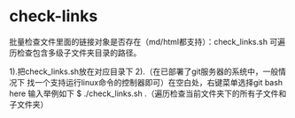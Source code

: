 # check-links
批量检查文件里面的链接对象是否存在（md/html都支持）：check_links.sh 可遍历检查包含多级子文件夹目录的路径。

1).把check_links.sh放在对应目录下
2).（在已部署了git服务器的系统中，一般情况下 找一个支持运行linux命令的控制器即可）在空白处，右键菜单选择git bash here 
输入举例如下
$ ./check_links.sh .（遍历检查当前文件夹下的所有子文件和子文件夹）
